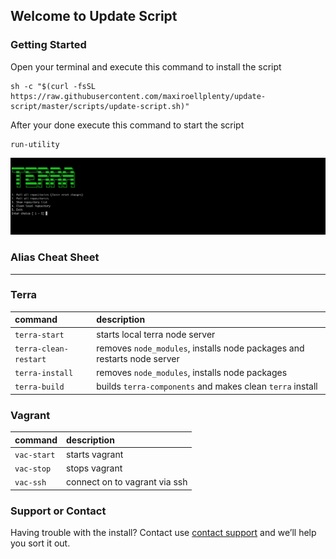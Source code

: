 ## Welcome to Update Script

### Getting Started
Open your terminal and execute this command to install the script
``` 
sh -c "$(curl -fsSL https://raw.githubusercontent.com/maxiroellplenty/update-script/master/scripts/update-script.sh)"
```
After your done execute this command to start the script

```
run-utility
```

![Preview](/assets/images/preview.png)

### Alias Cheat Sheet
***

### Terra

| command                | description                                                              |
|:-----------------------|:-------------------------------------------------------------------------|
| `terra-start`          | starts local terra node server                                           |
| `terra-clean-restart`  | removes `node_modules`, installs node packages and restarts node server  |
| `terra-install`        | removes `node_modules`, installs node packages                           |
| `terra-build`          | builds `terra-components` and makes clean `terra` install                |


### Vagrant

| command                | description                                                              |
|:-----------------------|:-------------------------------------------------------------------------|
| `vac-start`            | starts vagrant                                                           |
| `vac-stop`             | stops vagrant                                                            |
| `vac-ssh`              | connect on to vagrant via ssh                                            |
                                     

### Support or Contact

Having trouble with the install? Contact use [contact support](https://github.com/contact) and we’ll help you sort it out.
